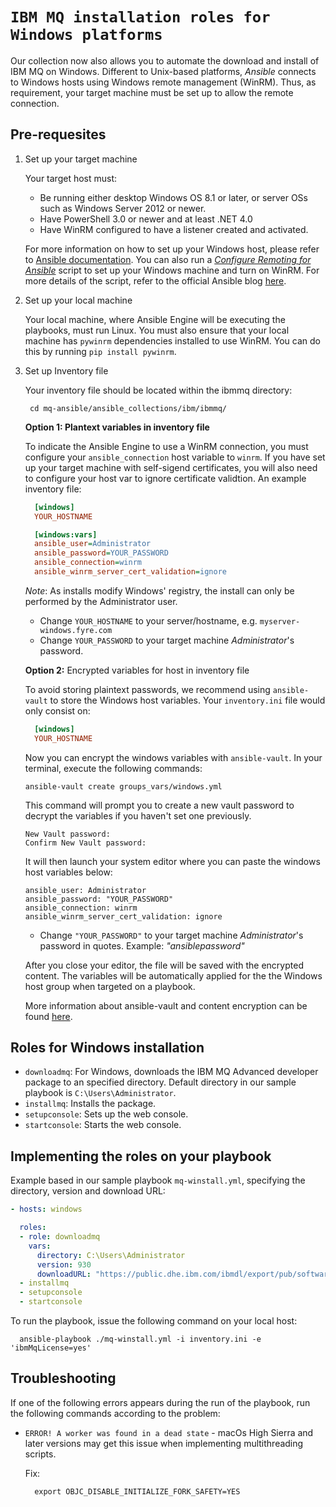 # `IBM MQ installation roles for Windows platforms` 

Our collection now also allows you to automate the download and install of IBM MQ on Windows. Different to Unix-based platforms, _Ansible_ connects to Windows hosts using Windows remote management (WinRM). Thus, as requirement, your target machine must be set up to allow the remote connection. 

## Pre-requesites

1. Set up your target machine

    Your target host must:

    - Be running either desktop Windows OS 8.1 or later, or server OSs such as Windows Server 2012 or newer. 
    - Have PowerShell 3.0 or newer and at least .NET 4.0
    - Have WinRM configured to have a listener created and activated.

    For more information on how to set up your Windows host, please refer to [Ansible documentation](https://docs.ansible.com/ansible/latest/os_guide/windows_setup.html#winrm-listener). You can also run a [_Configure Remoting for Ansible_](https://raw.githubusercontent.com/ansible/ansible/devel/examples/scripts/ConfigureRemotingForAnsible.ps1) script to set up your Windows machine and turn on WinRM. For more details of the script, refer to the official Ansible blog [here](https://www.ansible.com/blog/connecting-to-a-windows-host). 

2. Set up your local machine

    Your local machine, where Ansible Engine will be executing the playbooks, must run Linux. You must also ensure that your local machine has ```pywinrm``` dependencies installed to use WinRM. You can do this by running ``` pip install pywinrm ```.

3. Set up Inventory file

    Your inventory file should be located within the ibmmq directory:

    ```shell
     cd mq-ansible/ansible_collections/ibm/ibmmq/
    ```

    **Option 1: Plantext variables in inventory file**

      To indicate the Ansible Engine to use a WinRM connection, you must configure your ```ansible_connection``` host variable to ```winrm```. If you have set up your target machine with self-sigend certificates, you will also need to configure your host var to ignore certificate validtion. An example inventory file:

      ```ini
        [windows]
        YOUR_HOSTNAME

        [windows:vars]
        ansible_user=Administrator
        ansible_password=YOUR_PASSWORD
        ansible_connection=winrm
        ansible_winrm_server_cert_validation=ignore
      ```

      *Note*: As installs modify Windows' registry, the install can only be performed by the Administrator user. 

      - Change `YOUR_HOSTNAME` to your server/hostname, e.g. `myserver-windows.fyre.com`
      - Change `YOUR_PASSWORD` to your target machine *Administrator*'s password.

    **Option 2:** Encrypted variables for host in inventory file

      To avoid storing plaintext passwords, we recommend using `ansible-vault` to store the Windows host variables. Your `inventory.ini` file would only consist on:

      ```ini
        [windows]
        YOUR_HOSTNAME
      ```

      Now you can encrypt the windows variables with `ansible-vault`. In your terminal, execute the following commands:

      ```shell
      ansible-vault create groups_vars/windows.yml
      ```

      This command will prompt you to create a new vault password to decrypt the variables if you haven't set one previously. 

      ```shell
      New Vault password: 
      Confirm New Vault password: 
      ```

      It will then launch your system editor where you can paste the windows host variables below:

      ```
      ansible_user: Administrator
      ansible_password: "YOUR_PASSWORD"
      ansible_connection: winrm
      ansible_winrm_server_cert_validation: ignore
      ```
      - Change `"YOUR_PASSWORD"` to your target machine *Administrator*'s password in quotes. Example: _"ansiblepassword"_ 

      After you close your editor, the file will be saved with the encrypted content. The variables will be automatically applied for the the Windows host group when targeted on a playbook.

      More information about ansible-vault and content encryption can be found [here](https://docs.ansible.com/ansible/latest/vault_guide/vault_encrypting_content.html#encrypting-individual-variables-with-ansible-vault).


## Roles for Windows installation

  - ``downloadmq``: For Windows, downloads the IBM MQ Advanced developer package to an specified directory. Default directory in our sample playbook is `C:\Users\Administrator`.
  - ``installmq``: Installs the package.
  - ``setupconsole``: Sets up the web console.
  - ``startconsole``: Starts the web console.

## Implementing the roles on your playbook

  Example based in our sample playbook `mq-winstall.yml`, specifying the directory, version and download URL:

  ```yaml
  - hosts: windows

    roles:
    - role: downloadmq
      vars:
        directory: C:\Users\Administrator
        version: 930
        downloadURL: "https://public.dhe.ibm.com/ibmdl/export/pub/software/websphere/messaging/mqadv/"
    - installmq
    - setupconsole
    - startconsole

```

  To run the playbook, issue the following command on your local host:

  ```
    ansible-playbook ./mq-winstall.yml -i inventory.ini -e 'ibmMqLicense=yes'
  ```

## Troubleshooting

If one of the following errors appears during the run of the playbook, run the following commands according to the problem:

- `ERROR! A worker was found in a dead state` - macOs High Sierra and later versions may get this issue when implementing multithreading scripts. 

  Fix:
  ```shell
    export OBJC_DISABLE_INITIALIZE_FORK_SAFETY=YES
  ```